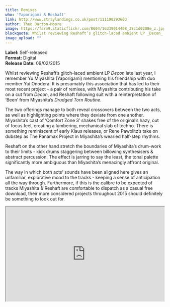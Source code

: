```yaml
---
title: Remixes
who: 'Yaporigami & Reshaft'
link: http://www.straylandings.co.uk/post/111190293603
author: Theo Darton-Moore
image: https://farm9.staticflickr.com/8604/16339014408_38c1d0208e_z.jpg
blockquote: Whilst reviewing Reshaft’s glitch-laced ambient LP _Decon_ late last year, I remember Yu Miyashita (Yaporigami) mentioning his friendship with duo member Yui Onodera. It is presumably this association that has led to their most recent project - a pair of remixes, with Miyashita contributing his take on a cut from _Decon_, and Reshaft following suit with a reinterpretation of ‘Been’ from Miyashita’s _Drudged Torn Routine_.
image_upload: ""
---
```


**Label:** Self-released
<br>**Format:** Digital
<br>**Release Date:** 09/02/2015

Whilst reviewing Reshaft’s glitch-laced ambient LP _Decon_ late last year, I remember Yu Miyashita (Yaporigami) mentioning his friendship with duo member Yui Onodera. It is presumably this association that has led to their most recent project - a pair of remixes, with Miyashita contributing his take on a cut from _Decon_, and Reshaft following suit with a reinterpretation of ‘Been’ from Miyashita’s _Drudged Torn Routine_.

The two offerings manage to both reveal crossovers between the two acts, as well as highlighting points where they deviate from one another. Miyashita’s cast of ‘Comfort Zone 3’ shakes free of the original’s hazy, out of focus feel, creating a lumbering, mechanical slab of techno. There is something reminiscent of early Klaus releases, or Rene Pawolitz’s take on dubstep as The Panamax Project in Miyashita’s wearied half-step rhythms.

Reshaft on the other hand stretch the boundaries of Miyashita’s drum-work to their limits - kick drums staggering between billowing synthesisers & abstract percussion. The effect is jarring to say the least, the tonal palette significantly more ambiguous than Miyashita’s menacingly affront original.

The way in which both acts’ sounds have been aligned here gives an unfamiliar, explorative mood to the tracks - keeping a sense of anticipation all the way through. Furthermore, if this is the calibre to be expected of tracks Miyashita & Reshaft are comfortable to dispatch as a casual free download, their more considered projects throughout 2015 should definitely be something to look out for.

<iframe width="100%" height="300" src="https://w.soundcloud.com/player/?url=https%3A//api.soundcloud.com/playlists/79687713&color=ff5500&auto_play=false&hide_related=false&show_comments=true&show_user=true&show_reposts=false"></iframe>